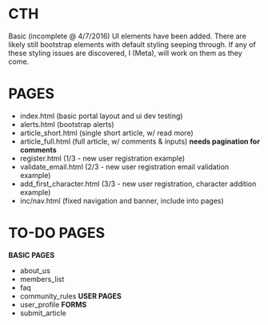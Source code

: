 # CTH
Basic (incomplete @ 4/7/2016) UI elements have been added. There are likely still bootstrap elements with default styling seeping through.
If any of these styling issues are discovered, I (Meta), will work on them as they come.


# PAGES
- index.html (basic portal layout and ui dev testing)
- alerts.html (bootstrap alerts)
- article_short.html (single short article, w/ read more)
- article_full.html (full article, w/ comments & inputs) **needs pagination for comments**
- register.html (1/3 - new user registration example)
- validate_email.html (2/3 - new user registration email validation example)
- add_first_character.html (3/3 - new user registration, character addition example)
- inc/nav.html (fixed navigation and banner, include into pages)

# TO-DO PAGES
**BASIC PAGES**
- about_us
- members_list
- faq
- community_rules
**USER PAGES**
- user_profile
**FORMS**
- submit_article
